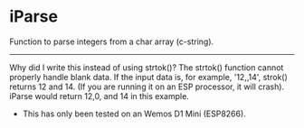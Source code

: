 # iParse
Function to parse integers from a char array (c-string).

---------------
Why did I write this instead of using strtok()?
    The strtok() function cannot properly handle blank data.
    If the input data is, for example, '12,,14', strok() returns 12 and 14.
    (If you are running it on an ESP processor, it will crash).
    iParse would return 12,0, and 14 in this example.
   * This has only been tested on an Wemos D1 Mini (ESP8266).